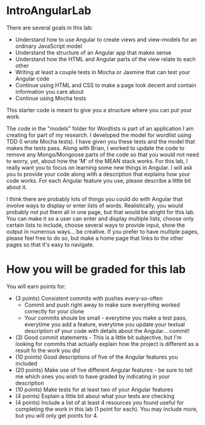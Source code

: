 IntroAngularLab
===============
There are several goals in this lab:
   * Understand how to use Angular to create views and view-models for an ordinary JavaScript model
   * Understand the structure of an Angular app that makes sense
   * Understand how the HTML and Angular parts of the view relate to each other
   * Writing at least a couple tests in Mocha or Jasmine that can test your Angular code
   * Continue using HTML and CSS to make a page look decent and contain information you care about
   * Continue using Mocha tests

This starter code is meant to give you a structure where you can put your work.

The code in the "models" folder for Wordlists is part of an application I am creating for part of my research. I developed the model for wordlist using TDD (I wrote Mocha tests). I have given you these tests and the model that makes the tests pass. Along with Brian, I worked to update the code to remove any Mongo/Mongoose parts of the code so that you would not need to worry, yet, about how the 'M' of the MEAN stack works. For this lab, I really want you to focus on learning some new things in Angular. I will ask you to provide your code along with a description that explains how your code works. For each Angular feature you use, please describe a little bit about it.

I think there are probably lots of things you could do with Angular that involve ways to display or enter lists of words. Realistically, you would probably not put them all in one page, but that would be alright for this lab. You can make it so a user can enter and display multiple lists, choose only certain lists to include, choose several ways to provide input, show the output in numerous ways... be creative. If you prefer to have multiple pages, please feel free to do so, but make a home page that links to the other pages so that it's easy to navigate.

How you will be graded for this lab
===================================
You will earn points for:
   * (3 points) Consistent commits with pushes every-so-often
      * Commit and push right away to make sure everything worked correctly for your clone
      * Your commits shoule be small - everytime you make a test pass, everytime you add a feature, everytime you update your textual description of your code with details about the Angular... commit!
   * (3) Good commit statements - This is a little bit subjective, but I'm looking for commits that actually explain how the project is different as a result fo the work you did
   * (10 points) Good descriptions of five of the Angular features you included
   * (20 points) Make use of five different Angular features - be sure to tell me which ones you wish to have graded by indicating in your description
   * (10 points) Make tests for at least two of your Angular features
   * (4 points) Explain a little bit about what your tests are checking
   * (4 points) Include a list of at least 4 resources you found useful for completing the work in this lab (1 point for each). You may include more, but you will only get points for 4.
